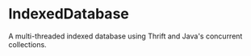 IndexedDatabase
===============

A multi-threaded indexed database using Thrift and Java's concurrent collections.